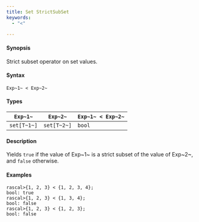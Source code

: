 ```yaml
---
title: Set StrictSubSet
keywords:
  - "<"

---
```


#### Synopsis

Strict subset operator on set values.

#### Syntax

`Exp~1~ < Exp~2~`

#### Types

| `Exp~1~`    |  `Exp~2~`    | `Exp~1~ < Exp~2~`  |
| --- | --- | --- |
| `set[T~1~]` |  `set[T~2~]` | `bool`               |

#### Description

Yields `true` if the value of Exp~1~ is a strict subset of the value of Exp~2~,  and `false` otherwise.

#### Examples

```rascal-shell 
rascal>{1, 2, 3} < {1, 2, 3, 4};
bool: true
rascal>{1, 2, 3} < {1, 3, 4};
bool: false
rascal>{1, 2, 3} < {1, 2, 3};
bool: false
```

